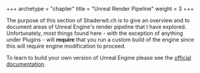 +++
archetype = "chapter"
title = "Unreal Render Pipeline"
weight = 3
+++

The purpose of this section of Shaderwit.ch is to give an overview and to document areas of Unreal Engine's render pipeline that I have explored. Unfortunately, most things found here - with the exception of anything under Plugins - will **require**  that you run a custom build of the engine since this will require engine modification to proceed.

To learn to build your own version of Unreal Engine please see the [official documentation](https://dev.epicgames.com/documentation/en-us/unreal-engine/downloading-unreal-engine-source-code).
